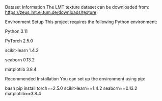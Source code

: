 Dataset Information
The LMT texture dataset can be downloaded from:
https://zeus.lmt.ei.tum.de/downloads/texture

Environment Setup
This project requires the following Python environment:

Python 3.11

PyTorch 2.5.0

scikit-learn 1.4.2

seaborn 0.13.2

matplotlib 3.8.4

Recommended Installation
You can set up the environment using pip:

bash
pip install torch==2.5.0 scikit-learn==1.4.2 seaborn==0.13.2 matplotlib==3.8.4
